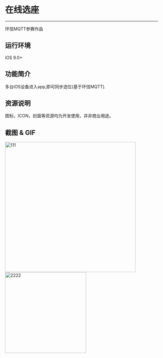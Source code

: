 # 在线选座

*******************
环信MQTT参赛作品

## 运行环境
iOS 9.0+

## 功能简介
多台iOS设备进入app,即可同步选位(基于环信MQTT).

## 资源说明
图标，ICON，封面等资源均为开发使用，并非商业用途。

## 截图 & GIF
<img width="430" alt="111" src="https://user-images.githubusercontent.com/15797691/130306251-cd3d6b78-2000-4b53-a138-db422f512f33.png">
<img width="267" alt="2222" src="https://user-images.githubusercontent.com/15797691/130306260-2c9d5fe0-8fe6-4309-a770-d9b5a84dcbd6.png">










